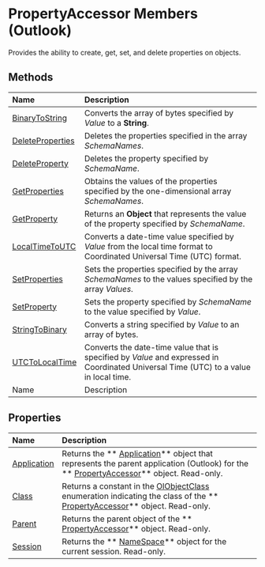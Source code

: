 
# PropertyAccessor Members (Outlook)
Provides the ability to create, get, set, and delete properties on objects.

## Methods



|**Name**|**Description**|
|:-----|:-----|
| [BinaryToString](4a3801af-0a7c-4b8a-7367-600c09047b28.md)|Converts the array of bytes specified by  _Value_ to a **String**.|
| [DeleteProperties](e9c11799-cb75-fd8c-0c98-aca46796bb46.md)|Deletes the properties specified in the array  _SchemaNames_.|
| [DeleteProperty](9acb52b5-13a7-7363-7e17-83804037f33b.md)|Deletes the property specified by  _SchemaName_.|
| [GetProperties](f1ba3c52-428a-9e9f-5b81-b68c5f27aa0f.md)|Obtains the values of the properties specified by the one-dimensional array  _SchemaNames_.|
| [GetProperty](a5f3493b-f302-c7b6-f442-23a7605be1c1.md)|Returns an  **Object** that represents the value of the property specified by _SchemaName_.|
| [LocalTimeToUTC](c19f60b2-441f-77b3-eb83-9cfd899e3a52.md)|Converts a date-time value specified by  _Value_ from the local time format to Coordinated Universal Time (UTC) format.|
| [SetProperties](bf7c86da-5146-9567-5b7e-3e5e63ee5587.md)|Sets the properties specified by the array  _SchemaNames_ to the values specified by the array _Values_.|
| [SetProperty](2a97c11d-3f5f-65fe-23d6-8efa40dca303.md)|Sets the property specified by  _SchemaName_ to the value specified by _Value_.|
| [StringToBinary](1ea95601-a21f-47d2-7a3c-166c4984fc25.md)|Converts a string specified by  _Value_ to an array of bytes.|
| [UTCToLocalTime](a56311ac-60ac-4f51-5255-d6840bf6004d.md)|Converts the date-time value that is specified by  _Value_ and expressed in Coordinated Universal Time (UTC) to a value in local time.|
|Name|Description|

## Properties



|**Name**|**Description**|
|:-----|:-----|
| [Application](51df74aa-6120-519b-3b68-e86e11222264.md)|Returns the  ** [Application](797003e7-ecd1-eccb-eaaf-32d6ddde8348.md)** object that represents the parent application (Outlook) for the ** [PropertyAccessor](2fc91e13-703c-3ec9-9066-ffee7144306c.md)** object. Read-only.|
| [Class](ef4c4ec9-8e80-34de-7699-be1defe52d7c.md)|Returns a constant in the  [OlObjectClass](33d724b3-df3c-2a7f-a80f-93b66d96f588.md) enumeration indicating the class of the ** [PropertyAccessor](2fc91e13-703c-3ec9-9066-ffee7144306c.md)** object. Read-only.|
| [Parent](764b07a0-2bfa-1457-b587-bc2559ff72a1.md)|Returns the parent object of the  ** [PropertyAccessor](2fc91e13-703c-3ec9-9066-ffee7144306c.md)** object. Read-only.|
| [Session](db33aa4e-ad96-2db8-de9d-7aa9dd1a137f.md)|Returns the  ** [NameSpace](f0dcaa19-07f5-5d42-a3bf-2e42b7885644.md)** object for the current session. Read-only.|
